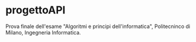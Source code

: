 # progettoAPI
Prova finale dell'esame "Algoritmi e principi dell'informatica", Politecninco di Milano, Ingegneria Informatica.
